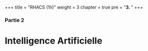 +++
title = "RHACS (1h)"
weight = 3
chapter = true
pre = "<b>3. </b>"
+++

### Partie 2

# Intelligence Artificielle
